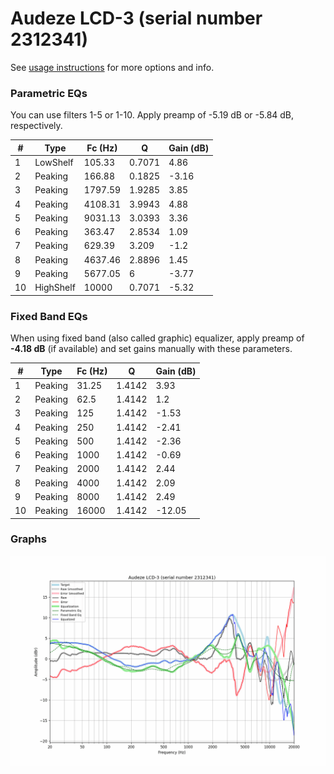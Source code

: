 # Audeze LCD-3 (serial number 2312341)
See [usage instructions](https://github.com/jaakkopasanen/AutoEq#usage) for more options and info.

### Parametric EQs
You can use filters 1-5 or 1-10. Apply preamp of -5.19 dB or -5.84 dB, respectively.

|   # | Type      |   Fc (Hz) |      Q |   Gain (dB) |
|-----|-----------|-----------|--------|-------------|
|   1 | LowShelf  |    105.33 | 0.7071 |        4.86 |
|   2 | Peaking   |    166.88 | 0.1825 |       -3.16 |
|   3 | Peaking   |   1797.59 | 1.9285 |        3.85 |
|   4 | Peaking   |   4108.31 | 3.9943 |        4.88 |
|   5 | Peaking   |   9031.13 | 3.0393 |        3.36 |
|   6 | Peaking   |    363.47 | 2.8534 |        1.09 |
|   7 | Peaking   |    629.39 | 3.209  |       -1.2  |
|   8 | Peaking   |   4637.46 | 2.8896 |        1.45 |
|   9 | Peaking   |   5677.05 | 6      |       -3.77 |
|  10 | HighShelf |  10000    | 0.7071 |       -5.32 |

### Fixed Band EQs
When using fixed band (also called graphic) equalizer, apply preamp of **-4.18 dB** (if available) and set gains manually with these parameters.

|   # | Type    |   Fc (Hz) |      Q |   Gain (dB) |
|-----|---------|-----------|--------|-------------|
|   1 | Peaking |     31.25 | 1.4142 |        3.93 |
|   2 | Peaking |     62.5  | 1.4142 |        1.2  |
|   3 | Peaking |    125    | 1.4142 |       -1.53 |
|   4 | Peaking |    250    | 1.4142 |       -2.41 |
|   5 | Peaking |    500    | 1.4142 |       -2.36 |
|   6 | Peaking |   1000    | 1.4142 |       -0.69 |
|   7 | Peaking |   2000    | 1.4142 |        2.44 |
|   8 | Peaking |   4000    | 1.4142 |        2.09 |
|   9 | Peaking |   8000    | 1.4142 |        2.49 |
|  10 | Peaking |  16000    | 1.4142 |      -12.05 |

### Graphs
![](./Audeze%20LCD-3%20(serial%20number%202312341).png)
